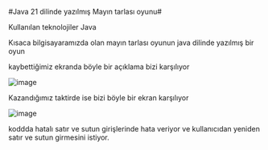 #Java 21 dilinde yazılmış Mayın tarlası oyunu#

Kullanılan teknolojiler  Java


Kısaca bilgisayaramızda olan mayın tarlası oyunun java dilinde yazılmış bir oyun

kaybettiğimiz ekranda böyle bir açıklama bizi karşılıyor



![image](https://github.com/Ceiberon/MayinTarlasi/assets/153736528/b162cca7-eaa9-4172-b806-e9d0d08e12e4)




Kazandığımız taktirde ise bizi böyle bir ekran karşılıyor




![image](https://github.com/Ceiberon/MayinTarlasi/assets/153736528/66bfc820-7d6e-4ff7-8ab3-fa02750270a4)





koddda hatalı satır ve sutun girişlerinde hata veriyor ve kullanıcıdan yeniden satır ve sutun girmesini istiyor.



